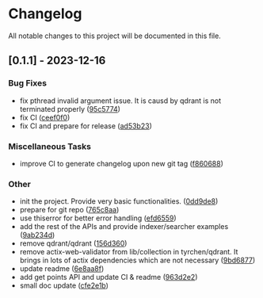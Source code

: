 # Changelog

All notable changes to this project will be documented in this file.

## [0.1.1] - 2023-12-16

### Bug Fixes

- fix pthread invalid argument issue. It is causd by qdrant is not terminated properly ([95c5774](95c5774895340672003a80909b5f0073dd1e21ad))
- fix CI ([ceef0f0](ceef0f0c2f8004937bc01335ca20a1dc9bf7f408))
- fix CI and prepare for release ([ad53b23](ad53b23a3a718751530c578b3304d1f3b2f94f8e))

### Miscellaneous Tasks

- improve CI to generate changelog upon new git tag ([f860688](f860688cbb08394a027b43d04de526aee1b50b76))

### Other

- init the project. Provide very basic functionalities. ([0dd9de8](0dd9de825c0062323374de78b509b79fc81c315c))
- prepare for git repo ([765c8aa](765c8aabe4c86055ebd1ae20671f963807ec679e))
- use thiserror for better error handling ([efd6559](efd6559d793dfc8c4f7cf9193ac837ff61eb2f6e))
- add the rest of the APIs and provide indexer/searcher examples ([9ab234d](9ab234dd4d25a57ed3f9142065c14848212206fb))
- remove qdrant/qdrant ([156d360](156d360d48261f69af0fb3ff4a6310f748511f8e))
- remove actix-web-validator from lib/collection in tyrchen/qdrant. It brings in lots of actix dependencies which are not necessary ([9bd6877](9bd68771f1f82aa805b9bafbb3ad3e38ac0a9097))
- update readme ([6e8aa8f](6e8aa8f3c0217ced2eb927bc9ffc18db89047cc8))
- add get points API and update CI & readme ([963d2e2](963d2e2b118346cf80a304c1c803172bf6a5cc45))
- small doc update ([cfe2e1b](cfe2e1bcb744267f2dc98e6368b791db20c7dad4))

<!-- generated by git-cliff -->
